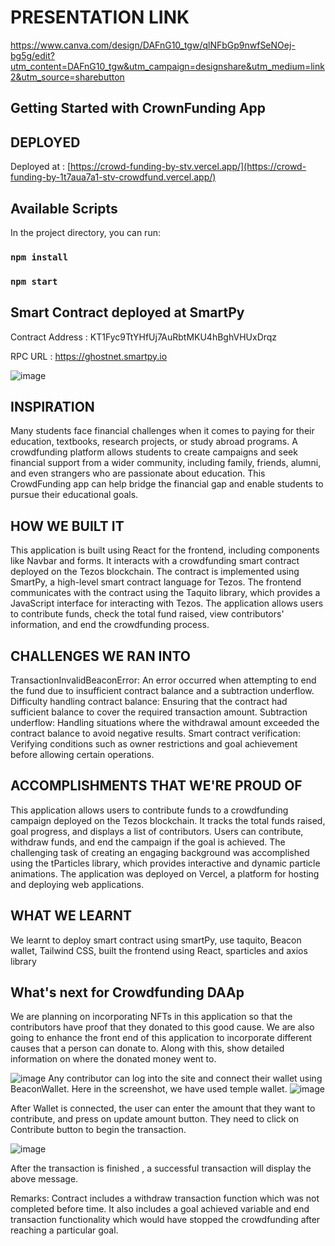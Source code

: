 # PRESENTATION LINK
https://www.canva.com/design/DAFnG10_tgw/qlNFbGp9nwfSeNOej-bg5g/edit?utm_content=DAFnG10_tgw&utm_campaign=designshare&utm_medium=link2&utm_source=sharebutton

## Getting Started with CrownFunding App

## DEPLOYED 
Deployed at : [https://crowd-funding-by-stv.vercel.app/](https://crowd-funding-by-1t7aua7a1-stv-crowdfund.vercel.app/)

## Available Scripts

In the project directory, you can run:

### `npm install`
### `npm start`

## Smart Contract deployed at SmartPy

Contract Address : KT1Fyc9TtYHfUj7AuRbtMKU4hBghVHUxDrqz

RPC URL : https://ghostnet.smartpy.io

![image](https://github.com/Blockchain-BY-STV/CrowdFunding/assets/128304440/6494c5be-650c-4940-975c-fc3bed6902cc)


## INSPIRATION
Many students face financial challenges when it comes to paying for their education, textbooks, research projects, or study abroad programs. A crowdfunding platform allows students to create campaigns and seek financial support from a wider community, including family, friends, alumni, and even strangers who are passionate about education. This CrowdFunding app can help bridge the financial gap and enable students to pursue their educational goals.

## HOW WE BUILT IT
This application is built using React for the frontend, including components like Navbar and forms. It interacts with a crowdfunding smart contract deployed on the Tezos blockchain. The contract is implemented using SmartPy, a high-level smart contract language for Tezos. The frontend communicates with the contract using the Taquito library, which provides a JavaScript interface for interacting with Tezos. The application allows users to contribute funds, check the total fund raised, view contributors' information, and end the crowdfunding process.

## CHALLENGES WE RAN INTO
TransactionInvalidBeaconError: An error occurred when attempting to end the fund due to insufficient contract balance and a subtraction underflow. Difficulty handling contract balance: Ensuring that the contract had sufficient balance to cover the required transaction amount. Subtraction underflow: Handling situations where the withdrawal amount exceeded the contract balance to avoid negative results. Smart contract verification: Verifying conditions such as owner restrictions and goal achievement before allowing certain operations.

## ACCOMPLISHMENTS THAT WE'RE PROUD OF
This application allows users to contribute funds to a crowdfunding campaign deployed on the Tezos blockchain. It tracks the total funds raised, goal progress, and displays a list of contributors. Users can contribute, withdraw funds, and end the campaign if the goal is achieved. The challenging task of creating an engaging background was accomplished using the tParticles library, which provides interactive and dynamic particle animations. The application was deployed on Vercel, a platform for hosting and deploying web applications.

## WHAT WE LEARNT
We learnt to deploy smart contract using smartPy, use taquito, Beacon wallet, Tailwind CSS, built the frontend using React, sparticles and axios library

## What's next for Crowdfunding DAAp
We are planning on incorporating NFTs in this application so that the contributors have proof that they donated to this good cause. We are also going to enhance the front end of this application to incorporate different causes that a person can donate to. Along with this, show detailed information on where the donated money went to.

![image](https://github.com/Blockchain-BY-STV/CrowdFunding/assets/94349122/2c42755a-faaa-4a10-92b5-de79f3ffdb45)
Any contributor can log into the site and connect their wallet using BeaconWallet. Here in the screenshot, we have used temple wallet. 
![image](https://github.com/Blockchain-BY-STV/CrowdFunding/assets/128304440/64b94eab-7d06-4425-85a3-afb8763a1896)


After Wallet is connected, the user can enter the amount that they want to contribute, and press  on update amount button. They need to click on Contribute button to begin the transaction.

![image](https://github.com/Blockchain-BY-STV/CrowdFunding/assets/128304440/a6dd9028-35ca-4210-b4ea-d2d7b6a7c1ee)


After the transaction is finished , a successful transaction will display the above message.

Remarks:
Contract includes a withdraw transaction function which was not completed before time.
It also includes a goal achieved variable and end transaction functionality which would have stopped the crowdfunding after reaching a particular goal.   

